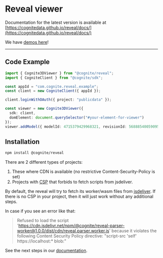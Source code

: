 # Reveal viewer

Documentation for the latest version is available at [https://cognitedata.github.io/reveal/docs/](https://cognitedata.github.io/reveal/docs/)

We have [demos here](https://cognitedata.github.io/reveal/docs/examples/cad-basic)!

---

## Code Example

```typescript
import { Cognite3DViewer } from "@cognite/reveal";
import { CogniteClient } from "@cognite/sdk";

const appId = "com.cognite.reveal.example";
const client = new CogniteClient({ appId });

client.loginWithOAuth({ project: "publicdata" });

const viewer = new Cognite3DViewer({
  sdk: client,
  domElement: document.querySelector("#your-element-for-viewer")
});
viewer.addModel({ modelId: 4715379429968321, revisionId: 5688854005909501 });
```

## Installation

```bash
npm install @cognite/reveal
```

There are 2 different types of projects:

1. These where CDN is available (no restrictive Content-Security-Policy is set)
2. Projects with [CSP](https://developer.mozilla.org/en-US/docs/Web/HTTP/CSP)
that forbids to fetch scripts from jsdeliver.

By default, the reveal will try to fetch its worker/wasm files from [jsdeliver](https://cdn.jsdelivr.net/npm/@cognite/reveal-parser-worker@1.0.0/dist/cdn/).
If there is no CSP in your project, then it will just work without any additional steps.

In case if you see an error like that:

> Refused to load the script 'https://cdn.jsdelivr.net/npm/@cognite/reveal-parser-worker@1.0.0/dist/cdn/reveal.parser.worker.js' because it violates the following Content Security Policy directive: "script-src 'self' https://localhost:* blob:"

See the next steps in our [documentation](https://cognitedata.github.io/reveal/docs/installation#installation-for-projects-with-csp).
